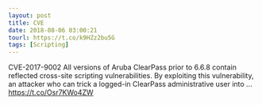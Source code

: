 ```yaml
---
layout: post
title: CVE
date: 2018-08-06 03:00:21
tourl: https://t.co/k9HZz2bu5G
tags: [Scripting]
---
```

CVE-2017-9002 All versions of Aruba ClearPass prior to 6.6.8 contain reflected cross-site scripting vulnerabilities. By exploiting this vulnerability, an attacker who can trick a logged-in ClearPass administrative user into ... https://t.co/Osr7KWo4ZW